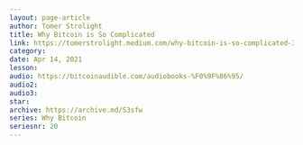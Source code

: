 ```yaml
---
layout: page-article
author: Tomer Strolight
title: Why Bitcoin is So Complicated
link: https://tomerstrolight.medium.com/why-bitcoin-is-so-complicated-35d279e497dd
category: 
date: Apr 14, 2021
lesson: 
audio: https://bitcoinaudible.com/audiobooks-%F0%9F%86%95/
audio2: 
audio3: 
star: 
archive: https://archive.md/S3sfw
series: Why Bitcoin
seriesnr: 20
---
```

